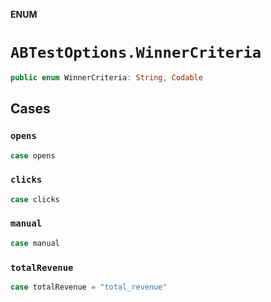 **ENUM**

# `ABTestOptions.WinnerCriteria`

```swift
public enum WinnerCriteria: String, Codable
```

## Cases
### `opens`

```swift
case opens
```

### `clicks`

```swift
case clicks
```

### `manual`

```swift
case manual
```

### `totalRevenue`

```swift
case totalRevenue = "total_revenue"
```
